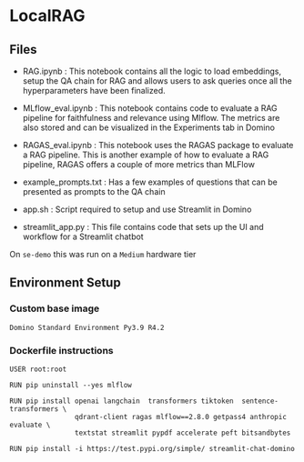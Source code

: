 # LocalRAG

## Files
*  RAG.ipynb : This notebook contains all the logic to load embeddings, setup the QA chain for RAG and allows users to ask queries once all the hyperparameters have been finalized.
  
*  MLflow_eval.ipynb : This notebook contains code to evaluate a RAG pipeline for faithfulness and relevance using Mlflow. The metrics are also stored and can be visualized in the Experiments tab in Domino
  
*  RAGAS_eval.ipynb : This notebook uses the RAGAS package to evaluate a RAG pipeline. This is another example of how to evaluate a RAG pipeline, RAGAS offers a couple of more metrics than MLFlow
  
*  example_prompts.txt : Has a few examples of questions that can be presented as prompts to the QA chain
  
*  app.sh : Script required to setup and use Streamlit in Domino
  
*  streamlit_app.py : This file contains code that sets up the UI and workflow for a Streamlit chatbot

On `se-demo` this was run on a `Medium` hardware tier

## Environment Setup

### Custom base image 
```Domino Standard Environment Py3.9 R4.2```


### Dockerfile instructions

```
USER root:root

RUN pip uninstall --yes mlflow

RUN pip install openai langchain  transformers tiktoken  sentence-transformers \
                qdrant-client ragas mlflow==2.8.0 getpass4 anthropic evaluate \
                textstat streamlit pypdf accelerate peft bitsandbytes

RUN pip install -i https://test.pypi.org/simple/ streamlit-chat-domino
```
### 

